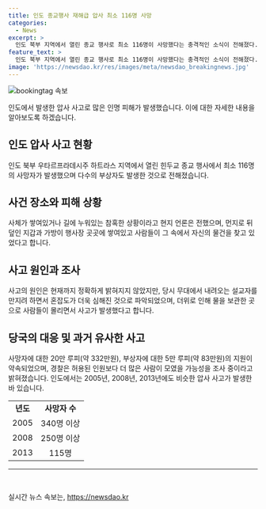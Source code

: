 ```yaml
---
title: 인도 종교행사 재해급 압사 최소 116명 사망
categories:
  - News
excerpt: >
  인도 북부 지역에서 열린 종교 행사로 최소 116명이 사망했다는 충격적인 소식이 전해졌다. 로이터 통신 등에 따르면 힌두교 종교 행사에서 대규모 압사 사고가 발생했는데, 사망자 중 108명은 여성이었고 7명은 어린이로 확인됐다. 현장은 처참했으며, 정부는 사건 책임자 등에 대한 조사에 착수했고, 총리는 사망자 가족에게 지원 약속했다. 과거에도 비슷한 압사 사고가 발생했는데, 이번 사고와 마찬가지로 안전 문제가 큰 이슈로 대두되고 있다. (150자)
feature_text: >
  인도 북부 지역에서 열린 종교 행사로 최소 116명이 사망했다는 충격적인 소식이 전해졌다. 로이터 통신 등에 따르면 힌두교 종교 행사에서 대규모 압사 사고가 발생했는데, 사망자 중 108명은 여성이었고 7명은 어린이로 확인됐다. 현장은 처참했으며, 정부는 사건 책임자 등에 대한 조사에 착수했고, 총리는 사망자 가족에게 지원 약속했다. 과거에도 비슷한 압사 사고가 발생했는데, 이번 사고와 마찬가지로 안전 문제가 큰 이슈로 대두되고 있다. (150자)
image: 'https://newsdao.kr/res/images/meta/newsdao_breakingnews.jpg'
---
```


<p><img src="https://newsdao.kr/res/images/meta/newsdao_breakingnews.jpg" alt="bookingtag 속보" /></p>

<p>인도에서 발생한 압사 사고로 많은 인명 피해가 발생했습니다. 이에 대한 자세한 내용을 알아보도록 하겠습니다.</p>

<h2 data-ke-size="size26">인도 압사 사고 현황</h2>

<p data-ke-size="size16">인도 북부 우타르프라데시주 하트라스 지역에서 열린 힌두교 종교 행사에서 최소 116명의 사망자가 발생했으며 다수의 부상자도 발생한 것으로 전해졌습니다.</p>

<h2 data-ke-size="size26">사건 장소와 피해 상황</h2>

<p data-ke-size="size16">사체가 쌓여있거나 길에 누워있는 참혹한 상황이라고 현지 언론은 전했으며, 먼지로 뒤덮인 지갑과 가방이 행사장 곳곳에 쌓여있고 사람들이 그 속에서 자신의 물건을 찾고 있었다고 합니다.</p>

<h2 data-ke-size="size26">사고 원인과 조사</h2>

<p data-ke-size="size16">사고의 원인은 현재까지 정확하게 밝혀지지 않았지만, 당시 무대에서 내려오는 설교자를 만지려 하면서 혼잡도가 더욱 심해진 것으로 파악되었으며, 더위로 인해 물을 보관한 곳으로 사람들이 몰리면서 사고가 발생했다고 합니다.</p>

<h2 data-ke-size="size26">당국의 대응 및 과거 유사한 사고</h2>

<p data-ke-size="size16">사망자에 대한 20만 루피(약 332만원), 부상자에 대한 5만 루피(약 83만원)의 지원이 약속되었으며, 경찰은 허용된 인원보다 더 많은 사람이 모였을 가능성을 조사 중이라고 밝혀졌습니다. 인도에서는 2005년, 2008년, 2013년에도 비슷한 압사 사고가 발생한 바 있습니다.</p>

<table>
  <tr>
    <td style="text-align: center; height: 17px;"><b>년도</b></td>
    <td style="text-align: center; height: 17px;"><b>사망자 수</b></td>
  </tr>
  <tr>
    <td style="text-align: center; height: 17px;">2005</td>
    <td style="text-align: center; height: 17px;">340명 이상</td>
  </tr>
  <tr>
    <td style="text-align: center; height: 17px;">2008</td>
    <td style="text-align: center; height: 17px;">250명 이상</td>
  </tr>
  <tr>
    <td style="text-align: center; height: 17px;">2013</td>
    <td style="text-align: center; height: 17px;">115명</td>
  </tr>
</table>

<hr>

<p data-ke-size="size16">&nbsp;</p>
실시간 뉴스 속보는, <a href="https://newsdao.kr" rel="dofollow">https://newsdao.kr</a>


